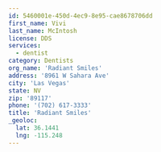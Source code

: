 ```yaml
---
id: 5460001e-450d-4ec9-8e95-cae8678706dd
first_name: Vivi
last_name: McIntosh
license: DDS
services:
  - dentist
category: Dentists
org_name: 'Radiant Smiles'
address: '8961 W Sahara Ave'
city: 'Las Vegas'
state: NV
zip: '89117'
phone: '(702) 617-3333'
title: 'Radiant Smiles'
_geoloc:
  lat: 36.1441
  lng: -115.248
---
```

